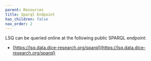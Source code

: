 ```yaml
---
parent: Resources
title: Sparql Endpoint
has_children: false
nav_order: 2
---
```


LSQ can be queried online at the following public SPARQL endpoint:

* [https://lsq.data.dice-research.org/sparql](https://lsq.data.dice-research.org/sparql)

